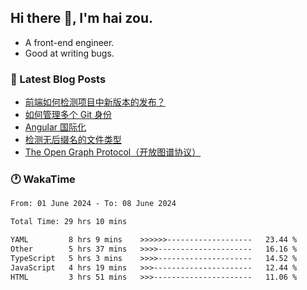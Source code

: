 ## Hi there 👋, I'm hai zou.

- A front-end engineer.
- Good at writing bugs.

### 📖 Latest Blog Posts
<!-- BLOG-POST-LIST:START -->
- [前端如何检测项目中新版本的发布？](https://www.luckyzh.cn/angular/version-update/)
- [如何管理多个 Git 身份](https://www.luckyzh.cn/git/multi-git-identity/)
- [Angular 国际化](https://www.luckyzh.cn/angular/i18n/)
- [检测无后缀名的文件类型](https://www.luckyzh.cn/js/filetype-check/)
- [The Open Graph Protocol（开放图谱协议）](https://www.luckyzh.cn/website/open-graph-protocol/)
<!-- BLOG-POST-LIST:END -->

### 🕐 WakaTime
<!--START_SECTION:waka-->

```txt
From: 01 June 2024 - To: 08 June 2024

Total Time: 29 hrs 10 mins

YAML         8 hrs 9 mins    >>>>>>-------------------   23.44 %
Other        5 hrs 37 mins   >>>>---------------------   16.16 %
TypeScript   5 hrs 3 mins    >>>>---------------------   14.52 %
JavaScript   4 hrs 19 mins   >>>----------------------   12.44 %
HTML         3 hrs 51 mins   >>>----------------------   11.06 %
```

<!--END_SECTION:waka-->
